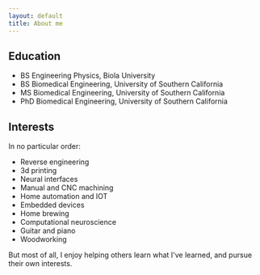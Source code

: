 ```yaml
---
layout: default
title: About me
---
```

## Education
- BS Engineering Physics, Biola University
- BS Biomedical Engineering, University of Southern California
- MS Biomedical Engineering, University of Southern California
- PhD Biomedical Engineering, University of Southern California

## Interests
In no particular order:
- Reverse engineering
- 3d printing
- Neural interfaces
- Manual and CNC machining
- Home automation and IOT
- Embedded devices
- Home brewing
- Computational neuroscience
- Guitar and piano
- Woodworking

But most of all, I enjoy helping others learn what I've learned, and pursue their own interests.
